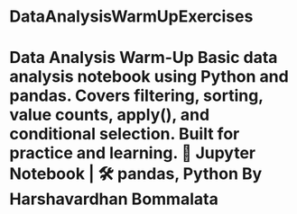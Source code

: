 # DataAnalysisWarmUpExercises
# Data Analysis Warm-Up  Basic data analysis notebook using Python and pandas. Covers filtering, sorting, value counts, apply(), and conditional selection. Built for practice and learning.   📘 Jupyter Notebook | 🛠️ pandas, Python   By Harshavardhan Bommalata
